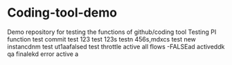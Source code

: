 # Coding-tool-demo
Demo repository for testing the functions of github/coding tool
Testing PI function
test
commit test 123
test
123s
testn
456s,mdxcs
test new instancdnm
test ut1aafalsed
test throttle active all flows -FALSEad
activeddk
qa finalekd
error
active
a
